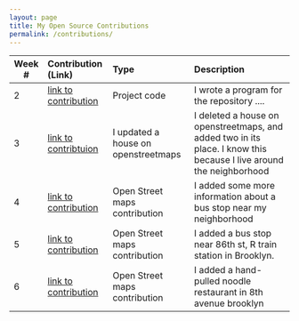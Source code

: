 ```yaml
---
layout: page
title: My Open Source Contributions
permalink: /contributions/
---
```


<!--
The first column, Contribution, must be a hyperlink to the actual contribution,
such as the Wikipedia edit or pull request, etc., with a suitable name.
Type of the contribution should be "Wikipedia edit", "OpenStreet Map feature",
"Project Documentation", "Project Code", "Blog Edit", etc.

The Description should include a brief summary of what you did.

Replace the first row below with your contribution and add new ones below it
following the same syntax.

-->





| Week #        | Contribution (Link)  | Type  | Description |
|---|:---|:---|:---|
|  2   | [link to contribution](https://github.com/stewartweiss/butterfly-network/blob/master/butterfly_edges.c)    | Project code    |   I wrote a program for the repository ....    |
|  3   | [link to contribtuion](https://www.openstreetmap.org/changeset/81034016)   |   I updated a house on openstreetmaps  |  I deleted a house on openstreetmaps, and added two in its place. I know this because I live around the neighborhood     |
|  4  |  [link to contribution](https://www.openstreetmap.org/changeset/81383560)   |   Open Street maps contribution  |   I added some more information about a bus stop near my neighborhood   |
|  5  |  [link to contribution](https://www.openstreetmap.org/changeset/81633657#map=19/40.62153/-74.02899)   |   Open Street maps contribution  |   I added a bus stop near 86th st, R train station in Brooklyn.    |
|  6  |  [link to contribution](https://www.openstreetmap.org/changeset/82633886)   |   Open Street maps contribution  |  I added a hand-pulled noodle restaurant in 8th avenue brooklyn    |
